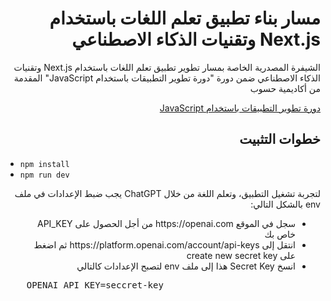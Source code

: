 <div dir="rtl">
<h1> مسار بناء تطبيق تعلم اللغات باستخدام Next.js وتقنيات الذكاء الاصطناعي  </h1>
<p>الشيفرة المصدرية الخاصة بمسار تطوير تطبيق تعلم اللغات باستخدام Next.js وتقنيات الذكاء الاصطناعي  ضمن دورة "دورة تطوير التطبيقات باستخدام JavaScript" المقدمة من أكاديمية حسوب</p>

<div>
<a href="https://academy.hsoub.com/learn/javascript-application-development/">دورة تطوير التطبيقات باستخدام JavaScript</a>
</div>

<h2> خطوات التثبيت </h2>
<ul dir="ltr">
<li><code>npm install</code></li>
<li><code>npm run dev</code></li>
</ul>
<p>لتجربة تشغيل التطبيق، وتعلم اللغة من خلال ChatGPT يجب ضبط الإعدادات في ملف env بالشكل التالي:</p>
<ul>
<li>سجل في الموقع  https://openai.com من أجل الحصول على API_KEY خاص بك</li>
<li>انتقل إلى https://platform.openai.com/account/api-keys ثم اضغط على create new secret key</li>
<li>انسخ Secret Key هذا إلى ملف env لتصبح الإعدادات كالتالي</li>
</ul>

<pre dir="ltr">
    OPENAI_API_KEY=seccret-key
</pre>
</div>
